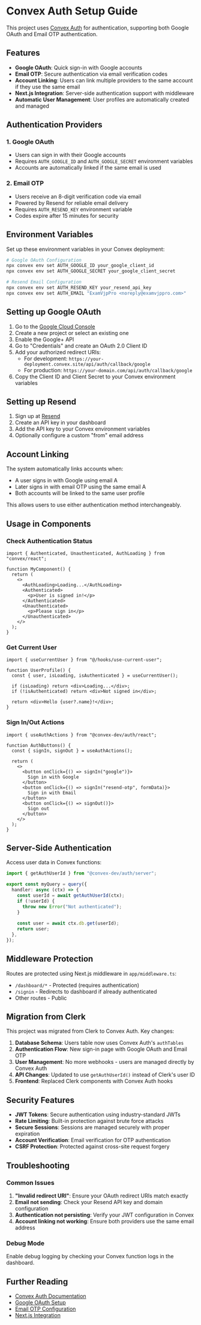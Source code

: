 # Convex Auth Setup Guide

This project uses [Convex Auth](https://labs.convex.dev/auth) for authentication, supporting both Google OAuth and Email OTP authentication.

## Features

- **Google OAuth**: Quick sign-in with Google accounts
- **Email OTP**: Secure authentication via email verification codes
- **Account Linking**: Users can link multiple providers to the same account if they use the same email
- **Next.js Integration**: Server-side authentication support with middleware
- **Automatic User Management**: User profiles are automatically created and managed

## Authentication Providers

### 1. Google OAuth
- Users can sign in with their Google accounts
- Requires `AUTH_GOOGLE_ID` and `AUTH_GOOGLE_SECRET` environment variables
- Accounts are automatically linked if the same email is used

### 2. Email OTP
- Users receive an 8-digit verification code via email
- Powered by Resend for reliable email delivery  
- Requires `AUTH_RESEND_KEY` environment variable
- Codes expire after 15 minutes for security

## Environment Variables

Set up these environment variables in your Convex deployment:

```bash
# Google OAuth Configuration
npx convex env set AUTH_GOOGLE_ID your_google_client_id
npx convex env set AUTH_GOOGLE_SECRET your_google_client_secret

# Resend Email Configuration  
npx convex env set AUTH_RESEND_KEY your_resend_api_key
npx convex env set AUTH_EMAIL "ExamVjpPro <noreply@examvjppro.com>"
```

## Setting up Google OAuth

1. Go to the [Google Cloud Console](https://console.cloud.google.com/)
2. Create a new project or select an existing one
3. Enable the Google+ API
4. Go to "Credentials" and create an OAuth 2.0 Client ID
5. Add your authorized redirect URIs:
   - For development: `https://your-deployment.convex.site/api/auth/callback/google`
   - For production: `https://your-domain.com/api/auth/callback/google`
6. Copy the Client ID and Client Secret to your Convex environment variables

## Setting up Resend

1. Sign up at [Resend](https://resend.com/)
2. Create an API key in your dashboard
3. Add the API key to your Convex environment variables
4. Optionally configure a custom "from" email address

## Account Linking

The system automatically links accounts when:
- A user signs in with Google using email A
- Later signs in with email OTP using the same email A
- Both accounts will be linked to the same user profile

This allows users to use either authentication method interchangeably.

## Usage in Components

### Check Authentication Status
```tsx
import { Authenticated, Unauthenticated, AuthLoading } from "convex/react";

function MyComponent() {
  return (
    <>
      <AuthLoading>Loading...</AuthLoading>
      <Authenticated>
        <p>User is signed in!</p>
      </Authenticated>
      <Unauthenticated>
        <p>Please sign in</p>
      </Unauthenticated>
    </>
  );
}
```

### Get Current User
```tsx
import { useCurrentUser } from "@/hooks/use-current-user";

function UserProfile() {
  const { user, isLoading, isAuthenticated } = useCurrentUser();
  
  if (isLoading) return <div>Loading...</div>;
  if (!isAuthenticated) return <div>Not signed in</div>;
  
  return <div>Hello {user?.name}!</div>;
}
```

### Sign In/Out Actions
```tsx
import { useAuthActions } from "@convex-dev/auth/react";

function AuthButtons() {
  const { signIn, signOut } = useAuthActions();
  
  return (
    <>
      <button onClick={() => signIn("google")}>
        Sign in with Google
      </button>
      <button onClick={() => signIn("resend-otp", formData)}>
        Sign in with Email
      </button>
      <button onClick={() => signOut()}>
        Sign out
      </button>
    </>
  );
}
```

## Server-Side Authentication

Access user data in Convex functions:

```ts
import { getAuthUserId } from "@convex-dev/auth/server";

export const myQuery = query({
  handler: async (ctx) => {
    const userId = await getAuthUserId(ctx);
    if (!userId) {
      throw new Error("Not authenticated");
    }
    
    const user = await ctx.db.get(userId);
    return user;
  },
});
```

## Middleware Protection

Routes are protected using Next.js middleware in `app/middleware.ts`:

- `/dashboard/*` - Protected (requires authentication)
- `/signin` - Redirects to dashboard if already authenticated
- Other routes - Public

## Migration from Clerk

This project was migrated from Clerk to Convex Auth. Key changes:

1. **Database Schema**: Users table now uses Convex Auth's `authTables`
2. **Authentication Flow**: New sign-in page with Google OAuth and Email OTP
3. **User Management**: No more webhooks - users are managed directly by Convex Auth
4. **API Changes**: Updated to use `getAuthUserId()` instead of Clerk's user ID
5. **Frontend**: Replaced Clerk components with Convex Auth hooks

## Security Features

- **JWT Tokens**: Secure authentication using industry-standard JWTs
- **Rate Limiting**: Built-in protection against brute force attacks
- **Secure Sessions**: Sessions are managed securely with proper expiration
- **Account Verification**: Email verification for OTP authentication
- **CSRF Protection**: Protected against cross-site request forgery

## Troubleshooting

### Common Issues

1. **"Invalid redirect URI"**: Ensure your OAuth redirect URIs match exactly
2. **Email not sending**: Check your Resend API key and domain configuration  
3. **Authentication not persisting**: Verify your JWT configuration in Convex
4. **Account linking not working**: Ensure both providers use the same email address

### Debug Mode

Enable debug logging by checking your Convex function logs in the dashboard.

## Further Reading

- [Convex Auth Documentation](https://labs.convex.dev/auth)
- [Google OAuth Setup](https://labs.convex.dev/auth/config/oauth/google)
- [Email OTP Configuration](https://labs.convex.dev/auth/config/otps)
- [Next.js Integration](https://labs.convex.dev/auth/authz/nextjs)